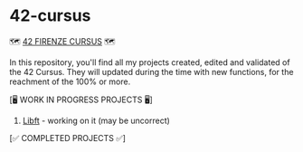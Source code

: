 # 42-cursus
🗺️ [42 FIRENZE CURSUS](https://github.com/H3llblade/42-cursus) 🗺️

In this repository, you'll find all my projects created, edited and validated of the 42 Cursus. They will updated during the time with new functions, for the reachment of the 100% or more. 

[🖥️ WORK IN PROGRESS PROJECTS 🖥️]

1) [Libft](https://github.com/H3llblade/42-cursus/tree/main/Libft) - working on it (may be uncorrect)

[✅ COMPLETED PROJECTS ✅]
